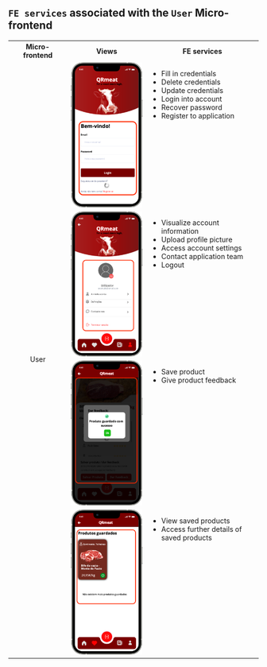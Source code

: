 ## `FE services` associated with the `User` Micro-frontend

<table>
  <tr>
    <th>Micro-frontend</th>
    <th>Views</th>
    <th>FE services</th>
  </tr>
  <tr>
    <td rowspan="5" style="text-align: center;">User</td>
    <td><img src="https://github.com/DuarteVDG/aw-project/blob/main/fe-services/images/UserAuthentication.png?raw=true" style="width: 150px; height: auto;" /></td>
    <td style="vertical-align: top;">
      <ul>
        <li>Fill in credentials</li>
        <li>Delete credentials</li>
        <li>Update credentials</li>
        <li>Login into account</li>
        <li>Recover password</li>
        <li>Register to application</li>
      </ul>
    </td>
  </tr>
  <tr>
    <td><img src="https://github.com/DuarteVDG/aw-project/blob/main/fe-services/images/UserProfile1.png?raw=true" style="width: 150px; height: auto;" /></td>
    <td style="vertical-align: top;">
      <ul>
        <li>Visualize account information</li>
        <li>Upload profile picture</li>
        <li>Access account settings</li>
        <li>Contact application team</li>
        <li>Logout</li>
      </ul>
    </td>
  </tr>
  <tr>
    <td><img src="https://github.com/DuarteVDG/aw-project/blob/main/fe-services/images/UserProfile3.png?raw=true" style="width: 150px; height: auto;" /></td>
    <td style="vertical-align: top;">
      <ul>
        <li>Save product</li>
        <li>Give product feedback</li>
      </ul>
    </td>
  </tr>
    <tr>
    <td><img src="https://github.com/DuarteVDG/aw-project/blob/main/fe-services/images/UserProfile2.png?raw=true" style="width: 150px; height: auto;" /></td>
    <td style="vertical-align: top;">
      <ul>
        <li>View saved products</li>
        <li>Access further details of<br> saved products</li>
      </ul>
    </td>
  </tr>
</table>

